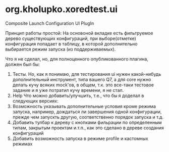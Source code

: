 org.kholupko.xoredtest.ui
=========================

Composite Launch Configuration UI PlugIn

Принцип работы простой: На основоной вкладке есть фильтруемое дерево существующих конфигураций, при выборе(отметке) конфигурация попадает в таблицу, в которой дополнительно выбирается режим запуска (из поддерживаемых).

Что я не сделал, но, для полноценного опубликованного плагина, должен был бы:
1) Тесты. Но, как я понимаю, для тестирования ui нужен какой-нибудь дополнительный инструмент, типа вашего Q7, а для core нужно делать кучу всяких mock'ов, в общем, т.к. это все-таки тестовое задание и я уже потратил кучу времени, я не стал.
2) Help
Что можно добавить/улучшить, т.е., что бы я доделал в следующих версиях:
1) Возможность указывать дополнительные условия кроме режима запуска, например, дождаться ли завершения одной конфигурации, прежде чем запускть другую, соответственно порядок запуска и т.д.
2) Добавить тулбар к дереву с кнопками фильрации по определенным типам, закрытым проектам и.т.п., как это сделано в дереве создания конфигураций
3) Добавить возможность запуска в режиме profile и кастомных режимах
